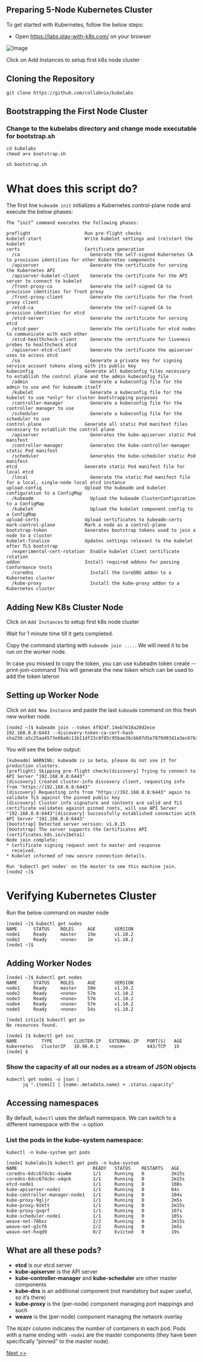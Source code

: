 ## Preparing 5-Node Kubernetes Cluster

To get started with Kubernetes, follow the below steps:

-  Open <a href="https://labs.play-with-k8s.com/" target="_blank">https://labs.play-with-k8s.com/</a> on your browser

![Image](https://raw.githubusercontent.com/collabnix/dockerlabs/master/kubernetes/workshop/img/pwk1.png)


Click on Add Instances to setup first k8s node cluster

## Cloning the Repository

```
git clone https://github.com/collabnix/kubelabs
```

## Bootstrapping the First Node Cluster
### Change to the kubelabs directory and change mode executable for bootstrap.sh
```
cd kubelabs
chmod a+x bootstrap.sh
```
```
sh bootstrap.sh
```

# What does this script do?

The first line `kubeadm init` initializes a Kubernetes control-plane node and execute the below phases:

```
The “init” command executes the following phases:

preflight                    Run pre-flight checks
kubelet-start                Write kubelet settings and (re)start the kubelet
certs                        Certificate generation
  /ca                          Generate the self-signed Kubernetes CA to provision identities for other Kubernetes components
  /apiserver                   Generate the certificate for serving the Kubernetes API
  /apiserver-kubelet-client    Generate the certificate for the API server to connect to kubelet
  /front-proxy-ca              Generate the self-signed CA to provision identities for front proxy
  /front-proxy-client          Generate the certificate for the front proxy client
  /etcd-ca                     Generate the self-signed CA to provision identities for etcd
  /etcd-server                 Generate the certificate for serving etcd
  /etcd-peer                   Generate the certificate for etcd nodes to communicate with each other
  /etcd-healthcheck-client     Generate the certificate for liveness probes to healthcheck etcd
  /apiserver-etcd-client       Generate the certificate the apiserver uses to access etcd
  /sa                          Generate a private key for signing service account tokens along with its public key
kubeconfig                   Generate all kubeconfig files necessary to establish the control plane and the admin kubeconfig file
  /admin                       Generate a kubeconfig file for the admin to use and for kubeadm itself
  /kubelet                     Generate a kubeconfig file for the kubelet to use *only* for cluster bootstrapping purposes
  /controller-manager          Generate a kubeconfig file for the controller manager to use
  /scheduler                   Generate a kubeconfig file for the scheduler to use
control-plane                Generate all static Pod manifest files necessary to establish the control plane
  /apiserver                   Generates the kube-apiserver static Pod manifest
  /controller-manager          Generates the kube-controller-manager static Pod manifest
  /scheduler                   Generates the kube-scheduler static Pod manifest
etcd                         Generate static Pod manifest file for local etcd
  /local                       Generate the static Pod manifest file for a local, single-node local etcd instance
upload-config                Upload the kubeadm and kubelet configuration to a ConfigMap
  /kubeadm                     Upload the kubeadm ClusterConfiguration to a ConfigMap
  /kubelet                     Upload the kubelet component config to a ConfigMap
upload-certs                 Upload certificates to kubeadm-certs
mark-control-plane           Mark a node as a control-plane
bootstrap-token              Generates bootstrap tokens used to join a node to a cluster
kubelet-finalize             Updates settings relevant to the kubelet after TLS bootstrap
  /experimental-cert-rotation  Enable kubelet client certificate rotation
addon                        Install required addons for passing Conformance tests
  /coredns                     Install the CoreDNS addon to a Kubernetes cluster
  /kube-proxy                  Install the kube-proxy addon to a Kubernetes cluster
```

## Adding New K8s Cluster Node

Click on `Add Instances` to setup first k8s node cluster

Wait for 1 minute time till it gets completed.

Copy the command starting with ```kubeadm join ....```. We will need it to be run on the worker node.

In case you missed to copy the token, you can use 
kubeadm token create --print-join-command 
This will generate the new token which can be used to add the token lateron 

## Setting up Worker Node

Click on `Add New Instance` and paste the last `kubeadm` command on this fresh new worker node.

```
[node2 ~]$ kubeadm join --token 4f924f.14eb7618a20d2ece 192.168.0.8:6443 --discovery-token-ca-cert-hash  sha256:a5c25aa4573e06a0c11b11df23c8f85c95bae36cbb07d5e7879d9341a3ec67b3```
```

You will see the below output:

```
[kubeadm] WARNING: kubeadm is in beta, please do not use it for production clusters.
[preflight] Skipping pre-flight checks[discovery] Trying to connect to API Server "192.168.0.8:6443"
[discovery] Created cluster-info discovery client, requesting info from "https://192.168.0.8:6443"
[discovery] Requesting info from "https://192.168.0.8:6443" again to validate TLS against the pinned public key
[discovery] Cluster info signature and contents are valid and TLS certificate validates against pinned roots, will use API Server "192.168.0.8:6443"[discovery] Successfully established connection with API Server "192.168.0.8:6443"
[bootstrap] Detected server version: v1.8.15
[bootstrap] The server supports the Certificates API (certificates.k8s.io/v1beta1)
Node join complete:
* Certificate signing request sent to master and response
  received.
* Kubelet informed of new secure connection details.

Run 'kubectl get nodes' on the master to see this machine join.
[node2 ~]$
```

# Verifying Kubernetes Cluster

Run the below command on master node

```
[node1 ~]$ kubectl get nodes
NAME      STATUS    ROLES     AGE       VERSION
node1     Ready     master    15m       v1.10.2
node2     Ready     <none>    1m        v1.10.2
[node1 ~]$
```

## Adding Worker Nodes

```
[node1 ~]$ kubectl get nodes
NAME      STATUS    ROLES     AGE       VERSION
node1     Ready     master    58m       v1.10.2
node2     Ready     <none>    57m       v1.10.2
node3     Ready     <none>    57m       v1.10.2
node4     Ready     <none>    57m       v1.10.2
node5     Ready     <none>    54s       v1.10.2
```

```
[node1 istio]$ kubectl get po
No resources found.
```

```
[node1 ]$ kubectl get svc
NAME         TYPE        CLUSTER-IP   EXTERNAL-IP   PORT(S)   AGE
kubernetes   ClusterIP   10.96.0.1    <none>        443/TCP   1h
[node1 $
```

### Show the capacity of all our nodes as a stream of JSON objects

```
kubectl get nodes -o json |
      jq ".items[] | {name:.metadata.name} + .status.capacity"
 ```

## Accessing namespaces

By default, `kubectl` uses the default namespace. We can switch to a different namespace with the `-n` option

### List the pods in the kube-system namespace:

```
kubectl -n kube-system get pods
```

```
[node1 kubelabs]$ kubectl get pods -n kube-system
NAME                            READY   STATUS    RESTARTS   AGE
coredns-6dcc67dcbc-4sw6m        1/1     Running   0          2m15s
coredns-6dcc67dcbc-x4qnk        1/1     Running   0          2m15s
etcd-node1                      1/1     Running   0          108s
kube-apiserver-node1            1/1     Running   0          84s
kube-controller-manager-node1   1/1     Running   0          104s
kube-proxy-9gljr                1/1     Running   0          2m5s
kube-proxy-9zktt                1/1     Running   0          2m15s
kube-proxy-qvqrf                1/1     Running   0          107s
kube-scheduler-node1            1/1     Running   0          105s
weave-net-78bxz                 2/2     Running   0          2m15s
weave-net-g2cf6                 2/2     Running   0          2m5s
weave-net-hxqd9                 0/2     Evicted   0          19s
```

## What are all these pods?


- **etcd** is our etcd server
- **kube-apiserver** is the API server
- **kube-controller-manager** and **kube-scheduler** are other master components
- **kube-dns** is an additional component (not mandatory but super useful, so it’s there)
- **kube-proxy** is the (per-node) component managing port mappings and such
- **weave** is the (per-node) component managing the network overlay 

The `READY` column indicates the number of containers in each pod.
Pods with a name ending with `-node1` are the master components (they have been specifically “pinned” to the master node).

[Next >>](https://collabnix.github.io/kubelabs/weave-pwk.html)
